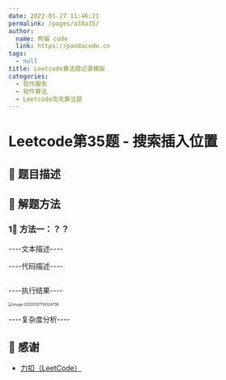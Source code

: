 ```yaml
---
date: 2022-01-27 11:46:21
permalink: /pages/a38a35/
author: 
  name: 熊猫 code
  link: https://pandacode.cn
tags: 
  - null
title: Leetcode算法题记录模版
categories: 
  - 软件服务
  - 软件算法
  - Leetcode攻克算法题
---
```


# Leetcode第35题 - 搜索插入位置

## 🌟 题目描述



## 🐂 解题方法

### 1⃣️ 方法一：？？

----文本描述----

----代码描述----

<code-group>
  <code-block title="JAVA" active>

  ```java

  ```

</code-block>
</code-group>

----执行结果----

<img src="https://file.pandacode.cn/blog/202201271143358.png" alt="image-20220127114324756" style="zoom:50%;" />

----复杂度分析----

## 🙏 感谢

- [力扣（LeetCode）](https://leetcode-cn.com/)
